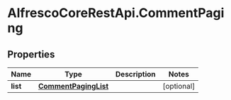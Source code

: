 # AlfrescoCoreRestApi.CommentPaging

## Properties
Name | Type | Description | Notes
------------ | ------------- | ------------- | -------------
**list** | [**CommentPagingList**](CommentPagingList.md) |  | [optional] 


